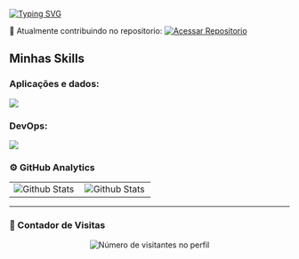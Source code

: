 <a href="https://git.io/typing-svg"><img src="https://readme-typing-svg.herokuapp.com?font=Fira+Code&weight=500&pause=1000&color=FFFFFF&background=FFFFFF00&width=435&lines=Hello+There+%F0%9F%91%8B;My+Name+is++Enzo+Hubner" alt="Typing SVG" /></a>


🔭 Atualmente contribuindo no repositorio: 
[![Acessar Repositorio](https://img.shields.io/badge/-Acessar%20Repositorio-white)](https://github.com/RafaelPerovano/Loja_gustavo_2.0)

## Minhas Skills


<p align="center">
  <h3> Aplicações e dados: </h3>
  <a href="https://skillicons.dev">
    <img src="https://skillicons.dev/icons?i=python,flask,java,php,c,html,css,javascript,mysql,postgres"/>
  </a>
</p>

<p align="center">
  <h3> DevOps: </h3>
  <a href="https://skillicons.dev">
    <img src="https://skillicons.dev/icons?i=git,github" />
  </a>
</p>

### ⚙️ GitHub Analytics

<table>
  <tr>
    <td>
      <img
        align="left"
        src="https://github-readme-stats.vercel.app/api?username=enzohubner&theme=dark&hide_border=false&include_all_commits=true"
        alt="Github Stats"
      />
    </td>
    <td>
      <img
        align="left"
        src="https://github-readme-stats.vercel.app/api/top-langs/?username=enzohubner&theme=dark&hide_border=false&include_all_commits=true&count_private=true&layout=compact"
        alt="Github Stats"
      />
    </td>
  </tr>
</table>

--- 

  <h3><b>📍 Contador de Visitas</b></h3>
</div>

<p align="center">
  <img
    src="https://profile-counter.glitch.me/enzohubner/count.svg"
    alt="Número de visitantes no perfil"
  />
</p>

